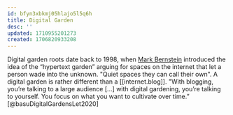 ```yaml
---
id: bfyn3xbkmj05hlajo5l5q6h
title: Digital Garden
desc: ''
updated: 1710955201273
created: 1706820933208
---
```


Digital garden roots date back to 1998, when [Mark Bernstein](https://www.markbernstein.org/)
introduced the idea of the “hypertext garden” arguing for spaces on the internet
that let a person wade into the unknown. "Quiet spaces they can call their own".
A digital garden is rather different than a [[internet.blog]]. "With blogging,
you’re talking to a large audience [...] with digital gardening, you’re talking
to yourself. You focus on what you want to cultivate over time.”
[@basuDigitalGardensLet2020]
